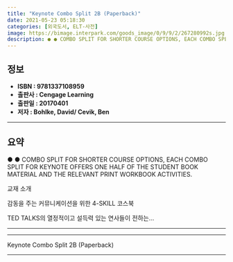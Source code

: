 ```yaml
---
title: "Keynote Combo Split 2B (Paperback)"
date: 2021-05-23 05:18:30
categories: [외국도서, ELT-사전]
image: https://bimage.interpark.com/goods_image/0/9/9/2/267280992s.jpg
description: ● ● COMBO SPLIT FOR SHORTER COURSE OPTIONS, EACH COMBO SPLIT FOR KEYNOTE OFFERS ONE HALF OF THE STUDENT BOOK MATERIAL AND THE RELEVANT PRINT WORKBOOK ACTIVIT
---
```


## **정보**

- **ISBN : 9781337108959**
- **출판사 : Cengage Learning**
- **출판일 : 20170401**
- **저자 : Bohlke, David/ Cevik, Ben**

------



## **요약**

●  ●   COMBO SPLIT
FOR SHORTER COURSE OPTIONS, EACH COMBO SPLIT FOR KEYNOTE OFFERS ONE HALF OF THE STUDENT BOOK
MATERIAL AND THE RELEVANT PRINT WORKBOOK ACTIVITIES.


 교재 소개

감동을 주는 커뮤니케이션을 위한 4-SKILL 코스북

TED TALKS의 열정적이고 설득력 있는 연사들이 전하는... 

------



------


Keynote Combo Split 2B (Paperback) 

------


